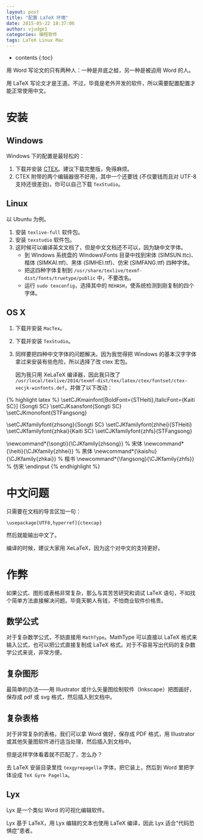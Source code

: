 ```yaml
---
layout: post
title: "配置 LaTeX 环境"
date: 2015-05-22 18:37:06
author: vjudge1
categories: 编程软件
tags: LaTeX Linux Mac
---
```

* contents
{:toc}

用 Word 写论文的只有两种人：一种是井底之蛙，另一种是被迫用 Word 的人。

用 LaTeX 写论文才是王道。不过，毕竟是老外开发的软件，所以需要配置配置才能正常使用中文。




# 安装

## Windows

Windows 下的配置是最轻松的：

1. 下载并安装 [CTEX](http://www.ctex.org/CTeXDownload)。建议下载完整版，免得麻烦。
2. CTEX 附带的两个编辑器很不好用，其中一个还要钱 (不仅要钱而且对 UTF-8 支持还很差劲)。你可以自己下载 `TexStudio`。

## Linux

以 Ubuntu 为例。

1. 安装 `texlive-full` 软件包。
2. 安装 `texstudio` 软件包。
3. 这时候可以编译英文文档了，但是中文文档还不可以，因为缺中文字体。
	* 到 Windows 系统盘的 Windows\Fonts 目录中找到宋体 (SIMSUN.ttc)、楷体 (SIMKAI.ttf)、黑体 (SIMHEI.ttf)、仿宋 (SIMFANG.ttf) 四种字体。
	* 把这四种字体复制到 `/usr/share/texlive/texmf-dist/fonts/truetype/public` 中，不要改名。
	* 运行 `sudo texconfig`，选择其中的 `REHASH`，使系统检测到刚复制的四个字体。

## OS X

1. 下载并安装 `MacTex`。
2. 下载并安装 `TexStudio`。
3. 同样要把四种中文字体的问题解决。因为我觉得把 Windows 的基本汉字字体拿过来安装有些危险，所以选择了改 ctex 宏包。

   因为我只用 XeLaTeX 编译器，因此我只改了 `/usr/local/texlive/2014/texmf-dist/tex/latex/ctex/fontset/ctex-xecjk-winfonts.def`，并做了以下改动：

{% highlight latex %}
\setCJKmainfont[BoldFont={STHeiti},ItalicFont={Kaiti SC}]
  {Songti SC}
\setCJKsansfont{Songti SC}
\setCJKmonofont{STFangsong}

\setCJKfamilyfont{zhsong}{Songti SC}
\setCJKfamilyfont{zhhei}{STHeiti}
\setCJKfamilyfont{zhkai}{Kaiti SC}
\setCJKfamilyfont{zhfs}{STFangsong}

\newcommand*{\songti}{\CJKfamily{zhsong}} % 宋体
\newcommand*{\heiti}{\CJKfamily{zhhei}}   % 黑体
\newcommand*{\kaishu}{\CJKfamily{zhkai}}  % 楷书
\newcommand*{\fangsong}{\CJKfamily{zhfs}} % 仿宋
\endinput
{% endhighlight %}

# 中文问题

只需要在文档的导言区加一句：

	\usepackage[UTF8,hyperref]{ctexcap}

然后就能输出中文了。

编译的时候，建议大家用 XeLaTeX，因为这个对中文的支持更好。

# 作弊

如果公式、图形或表格非常复杂，那么与其苦苦研究和调试 LaTeX 语句，不如找个简单方法直接解决问题。毕竟天朝人有钱，不怕商业软件价格贵。

## 数学公式

对于复杂数学公式，不妨直接用 `MathType`。MathType 可以直接以 LaTeX 格式来输入公式，也可以把公式直接复制成 LaTeX 格式。对于不容易写出代码的复杂数学公式来说，非常方便。

## 复杂图形

最简单的办法——用 Illustrator 或什么矢量图绘制软件（Inkscape）把图画好，保存成 pdf 或 svg 格式，然后插入到文档中。

## 复杂表格

对于非常复杂的表格，我们可以拿 Word 做好，保存成 PDF 格式，用 Illustrator 或其他矢量图软件进行适当处理，然后插入到文档中。

但是这样字体看着就不匹配了，怎么办？

去 LaTeX 安装目录里找 `texgyrepagella` 字体，把它装上，然后到 Word 里把字体设成 `TeX Gyre Pagella`。

## Lyx

Lyx 是一个类似 Word 的可视化编辑软件。

Lyx 基于 LaTeX，用 Lyx 编辑的文本也使用 LaTeX 编译，因此 Lyx 适合“代码恐惧症”患者。
